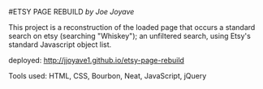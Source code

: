 #ETSY PAGE REBUILD
*by Joe Joyave*

This project is a reconstruction of the loaded page that occurs a standard search on etsy (searching "Whiskey"); an unfiltered search, using Etsy's standard Javascript object list.

deployed: http://jjoyave1.github.io/etsy-page-rebuild

Tools used:
HTML, CSS, Bourbon, Neat, JavaScript, jQuery

